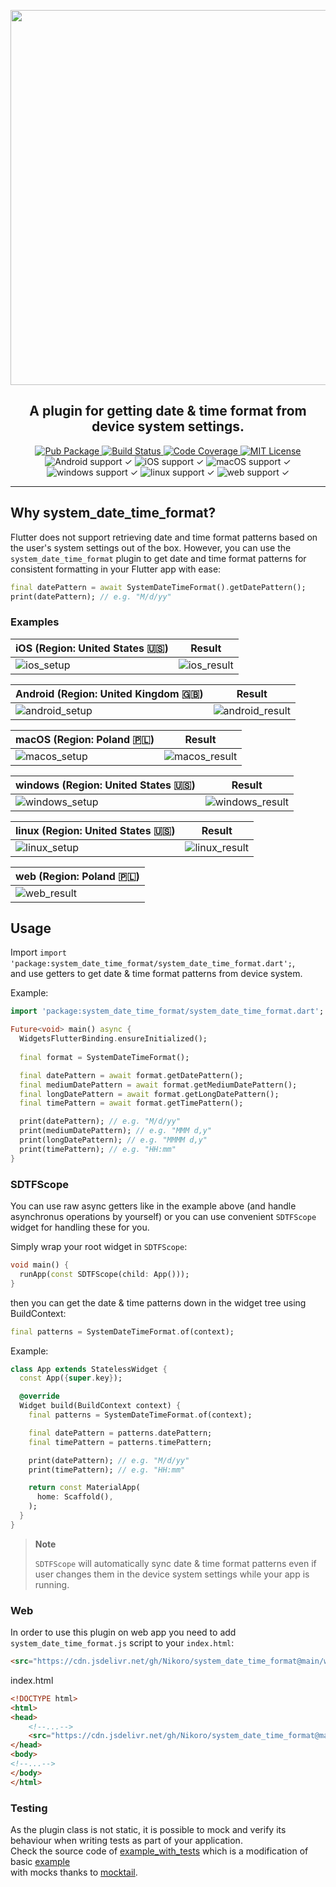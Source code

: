 <p align="center"><img src="https://raw.githubusercontent.com/nikoro/system_date_time_format/develop/logo/logo.png" width="600"/></p>
<h2 align="center">
  A plugin for getting date & time format from device system settings.
</h2>

<p align="center">
  <a href="https://pub.dev/packages/system_date_time_format">
    <img alt="Pub Package" src="https://tinyurl.com/2na5mvwt">
  </a>
  <a href="https://github.com/Nikoro/system_date_time_format/actions">
    <img alt="Build Status" src="https://github.com/Nikoro/system_date_time_format/actions/workflows/build.yaml/badge.svg">
  </a>
  <a href="https://codecov.io/gh/Nikoro/system_date_time_format">
    <img alt="Code Coverage" src="https://codecov.io/gh/Nikoro/system_date_time_format/branch/main/graph/badge.svg">
  </a>
  <a href="https://opensource.org/licenses/MIT">
    <img alt="MIT License" src="https://tinyurl.com/3uf9tzpy">
  </a>
    <img alt="Android support ✓" src="https://img.shields.io/badge/%E2%9C%93-grey?logo=android">
    <img alt="iOS support ✓" src="https://img.shields.io/badge/%E2%9C%93-grey?logo=ios">
    <img alt="macOS support ✓" src="https://tinyurl.com/kka6pu4c">
    <img alt="windows support ✓" src="https://img.shields.io/badge/%E2%9C%93-grey?logo=windows">
    <img alt="linux support ✓" src="https://img.shields.io/badge/%E2%9C%93-grey?logo=linux">
    <img alt="web support ✓" src="https://img.shields.io/badge/web%20%E2%9C%93-grey">
</p>

---
## Why system_date_time_format?

Flutter does not support retrieving date and time format patterns based on the user's system
settings out of the box. However, you can use the `system_date_time_format` plugin to get 
date and time format patterns for consistent formatting in your Flutter app with ease:

```dart
final datePattern = await SystemDateTimeFormat().getDatePattern();
print(datePattern); // e.g. "M/d/yy"
```

### Examples
| iOS (Region: United States 🇺🇸)                                                                                 | Result                                                                                                        |
| -------------------------------------------------------------------------------------------------------------- | ------------------------------------------------------------------------------------------------------------- |
| ![ios_setup](https://github.com/Nikoro/system_date_time_format/blob/main/screenshots/ios_setup.jpg)            | ![ios_result](https://github.com/Nikoro/system_date_time_format/blob/main/screenshots/ios_result.jpg)         |

| Android (Region: United Kingdom 🇬🇧)                                                                            | Result                                                                                                        |
| -------------------------------------------------------------------------------------------------------------- | ------------------------------------------------------------------------------------------------------------- |
| ![android_setup](https://github.com/Nikoro/system_date_time_format/blob/main/screenshots/android_setup.jpg)    | ![android_result](https://github.com/Nikoro/system_date_time_format/blob/main/screenshots/android_result.jpg) |

| macOS (Region: Poland 🇵🇱)                                                                                      | Result                                                                                                        |
| -------------------------------------------------------------------------------------------------------------- | ------------------------------------------------------------------------------------------------------------- |
| ![macos_setup](https://github.com/Nikoro/system_date_time_format/blob/main/screenshots/macos_setup.png)        | ![macos_result](https://github.com/Nikoro/system_date_time_format/blob/main/screenshots/macos_result.png)     |

| windows (Region: United States 🇺🇸)                                                                             | Result                                                                                                        |
| -------------------------------------------------------------------------------------------------------------- | ------------------------------------------------------------------------------------------------------------- |
| ![windows_setup](https://github.com/Nikoro/system_date_time_format/blob/main/screenshots/windows_setup.jpg)    | ![windows_result](https://github.com/Nikoro/system_date_time_format/blob/main/screenshots/windows_result.jpg) |

| linux (Region: United States 🇺🇸)                                                                      | Result                                                                                                    |
|---------------------------------------------------------------------------------------------------------|-----------------------------------------------------------------------------------------------------------|
| ![linux_setup](https://github.com/Nikoro/system_date_time_format/blob/main/screenshots/linux_setup.png) | ![linux_result](https://github.com/Nikoro/system_date_time_format/blob/main/screenshots/linux_result.png) |

| web (Region: Poland 🇵🇱)                                                                                                                                                                                                         |
|-----------------------------------------------------------------------------------------------------------------------------------------------------------------------------------------------------------------------------------|
| ![web_result](https://github.com/Nikoro/system_date_time_format/blob/main/screenshots/web_result.png)

## Usage

Import `import 'package:system_date_time_format/system_date_time_format.dart';`,   
and use getters to get date & time format patterns from device system.

Example:

```dart
import 'package:system_date_time_format/system_date_time_format.dart';

Future<void> main() async {
  WidgetsFlutterBinding.ensureInitialized();
  
  final format = SystemDateTimeFormat();

  final datePattern = await format.getDatePattern();
  final mediumDatePattern = await format.getMediumDatePattern();
  final longDatePattern = await format.getLongDatePattern();
  final timePattern = await format.getTimePattern();

  print(datePattern); // e.g. "M/d/yy"
  print(mediumDatePattern); // e.g. "MMM d,y"
  print(longDatePattern); // e.g. "MMMM d,y"
  print(timePattern); // e.g. "HH:mm"
}
```

### SDTFScope
You can use raw async getters like in the example above (and handle asynchronus operations by yourself) or 
you can use convenient `SDTFScope` widget for handling these for you.

Simply wrap your root widget in `SDTFScope`:
```dart
void main() {
  runApp(const SDTFScope(child: App()));
}
```
then you can get the date & time patterns down in the widget tree using BuildContext:
```dart
final patterns = SystemDateTimeFormat.of(context);
```
Example:
```dart
class App extends StatelessWidget {
  const App({super.key});

  @override
  Widget build(BuildContext context) {
    final patterns = SystemDateTimeFormat.of(context);

    final datePattern = patterns.datePattern;
    final timePattern = patterns.timePattern;

    print(datePattern); // e.g. "M/d/yy"
    print(timePattern); // e.g. "HH:mm"

    return const MaterialApp(
      home: Scaffold(),
    );
  }
}
```
> **Note**
>
> `SDTFScope` will automatically sync date & time format patterns even if user changes them 
> in the device system settings while your app is running.

### Web

In order to use this plugin on web app you need to add `system_date_time_format.js` script to your `index.html`:
```html
<src="https://cdn.jsdelivr.net/gh/Nikoro/system_date_time_format@main/web/system_date_time_format.min.js"></script>
```
index.html

```html
<!DOCTYPE html>
<html>
<head>
    <!--...-->
    <src="https://cdn.jsdelivr.net/gh/Nikoro/system_date_time_format@main/web/system_date_time_format.min.js"></script>
</head>
<body>
<!--...-->
</body>
</html>
```

### Testing

As the plugin class is not static, it is possible to mock and verify its behaviour when writing
tests as part of your application.  
Check the source code
of [example_with_tests](https://github.com/Nikoro/system_date_time_format/tree/main/example_with_tests)
which is a modification of
basic [example](https://github.com/Nikoro/system_date_time_format/tree/main/example)  
with mocks thanks to [mocktail](https://pub.dev/packages/mocktail).